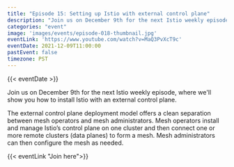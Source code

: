 ```yaml
---
title: "Episode 15: Setting up Istio with external control plane"
description: "Join us on December 9th for the next Istio weekly episode, where we'll show you how to install Istio with an external control plane."
categories: "event"
image: 'images/events/episode-018-thumbnail.jpg'
eventLink: 'https://www.youtube.com/watch?v=MaQ3PvXcT9c'
eventDate: 2021-12-09T11:00:00
pastEvent: false
timezone: PST
---
```


{{< eventDate >}}

Join us on December 9th for the next Istio weekly episode, where we'll show you how to install Istio with an external control plane.

The external control plane deployment model offers a clean separation between mesh operators and mesh administrators.  Mesh operators install and manage Istio’s control plane on one cluster and then connect one or more remote clusters (data planes) to form a mesh. Mesh administrators can then configure the mesh as needed.

{{< eventLink "Join here">}}
